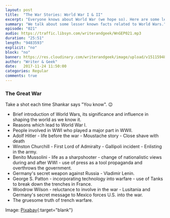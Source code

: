 ```yaml
---
layout: post
title:  "The War Stories: World War I & II"
excerpt: "Everyone knows about World War (we hope so). Here are some lesser known facts."
summary: "We talk about some lesser known facts related to World Wars."
episode: "021"
audio: https://traffic.libsyn.com/writerandgeek/WnGEP021.mp3
duration: "25:51"
length: "9483593"
explicit: "no"
block: "no"
banner: https://res.cloudinary.com/writerandgeek/image/upload/v1511594802/ww1.jpg
author: "Writer & Geek"
date:   2017-11-24 11:50:00
categories: Regular
comments: true
---
```

### The Great War
Take a shot each time Shankar says "You know". :wink:
- Brief introduction of World Wars, its significance and influence in shaping the world as we know it.
- Reasons which lead to World War I.
- People involved in WWI who played a major part in WWII.
- Adolf Hitler - life before the war - Moustache story - Close shave with death
- Winston Churchill - First Lord of Admiralty - Gallipoli incident - Enlisting in the army.
- Benito Mussolini - life as a sharpshooter - change of nationalistic views during and after WWI - use of press as a tool propaganda and overthrows the government.
- Germany's secret weapon against Russia - Vladimir Lenin.
- George S. Patton - incorporating technology into warfare - use of Tanks to break down the trenches in France.
- Woodrow Wilson - reluctance to involve in the war - Lusitania and Germany's secret message to Mexico forces U.S. into the war.
- The gruesome truth of trench warfare.

Image: [Pixabay](https://pixabay.com/en/australia-soldier-war-memorial-day-2187092/){:target="blank"}